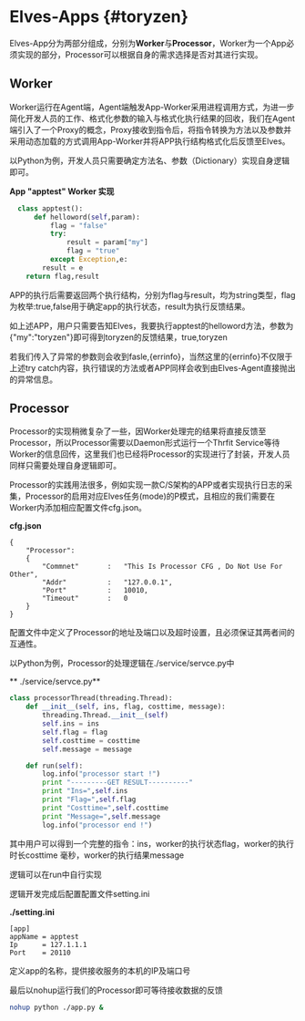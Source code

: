 # Elves-Apps {#toryzen}

Elves-App分为两部分组成，分别为**Worker**与**Processor**，Worker为一个App必须实现的部分，Processor可以根据自身的需求选择是否对其进行实现。

## Worker

Worker运行在Agent端，Agent端触发App-Worker采用进程调用方式，为进一步简化开发人员的工作、格式化参数的输入与格式化执行结果的回收，我们在Agent端引入了一个Proxy的概念，Proxy接收到指令后，将指令转换为方法以及参数并采用动态加载的方式调用App-Worker并将APP执行结构格式化后反馈至Elves。

以Python为例，开发人员只需要确定方法名、参数（Dictionary）实现自身逻辑即可。

**App "apptest" Worker 实现**

```py
  class apptest():
      def helloword(self,param):
          flag = "false"
          try:
              result = param["my"]
              flag = "true"
          except Exception,e:
        result = e
    return flag,result
```

APP的执行后需要返回两个执行结构，分别为flag与result，均为string类型，flag为枚举:true,false用于确定app的执行状态，result为执行反馈结果。

如上述APP，用户只需要告知Elves，我要执行apptest的helloword方法，参数为{"my":"toryzen"}即可得到toryzen的反馈结果，true,toryzen

若我们传入了异常的参数则会收到fasle,{errinfo}，当然这里的{errinfo}不仅限于上述try catch内容，执行错误的方法或者APP同样会收到由Elves-Agent直接抛出的异常信息。

## Processor

Processor的实现稍微复杂了一些，因Worker处理完的结果将直接反馈至Processor，所以Processor需要以Daemon形式运行一个Thrfit Service等待Worker的信息回传，这里我们也已经将Processor的实现进行了封装，开发人员同样只需要处理自身逻辑即可。

Processor的实践用法很多，例如实现一款C/S架构的APP或者实现执行日志的采集，Processor的启用对应Elves任务\(mode\)的P模式，且相应的我们需要在Worker内添加相应配置文件cfg.json。

**cfg.json**

```
{
    "Processor":
    {
        "Commnet"       :   "This Is Processor CFG , Do Not Use For Other",
        "Addr"          :   "127.0.0.1",
        "Port"          :   10010,
        "Timeout"       :   0
    }
}
```

配置文件中定义了Processor的地址及端口以及超时设置，且必须保证其两者间的互通性。

以Python为例，Processor的处理逻辑在./service/servce.py中

**  ./service/servce.py**

```py
class processorThread(threading.Thread):
    def __init__(self, ins, flag, costtime, message):
        threading.Thread.__init__(self)
        self.ins = ins
        self.flag = flag
        self.costtime = costtime
        self.message = message

    def run(self):
    	log.info("processor start !")
        print "---------GET RESULT----------"
        print "Ins=",self.ins
        print "Flag=",self.flag
        print "Costtime=",self.costtime
        print "Message=",self.message
        log.info("processor end !")
```

其中用户可以得到一个完整的指令：ins，worker的执行状态flag，worker的执行时长costtime 毫秒，worker的执行结果message

逻辑可以在run中自行实现

逻辑开发完成后配置配置文件setting.ini

**./setting.ini**

```
[app]
appName = apptest
Ip      = 127.1.1.1
Port    = 20110
```

定义app的名称，提供接收服务的本机的IP及端口号

最后以nohup运行我们的Processor即可等待接收数据的反馈

```bash
nohup python ./app.py &
```



